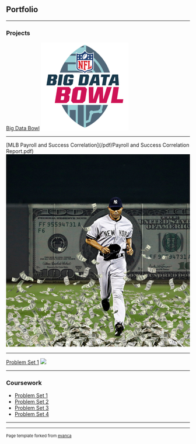 ## Portfolio

---

### Projects

[Big Data Bowl](/sample_page)
<img src="images/bigdatabowl.png?raw=true"/>

---
[MLB Payroll and Success Correlation](/pdf/Payroll and Success Correlation Report.pdf)
<img src="images/mariano surrounded by money. .jpeg?raw=true"/>

---
[Problem Set 1](/_layouts/Problemset1.html)
<img src="images/dummy_thumbnail.jpg?raw=true"/>

---

### Coursework

- [Problem Set 1](http://example.com/)
- [Problem Set 2](http://example.com/)
- [Problem Set 3](http://example.com/)
- [Problem Set 4](http://example.com/)

---




---
<p style="font-size:11px">Page template forked from <a href="https://github.com/evanca/quick-portfolio">evanca</a></p>
<!-- Remove above link if you don't want to attibute -->
